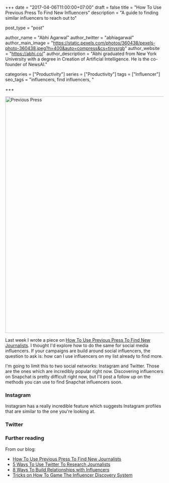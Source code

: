 +++
date = "2017-04-06T11:00:00+07:00"
draft = false
title = "How To Use Previous Press To Find New Influencers"
description = "A guide to finding similar influencers to reach out to"

post_type = "post"

author_name = "Abhi Agarwal"
author_twitter = "abhiagarwal"
author_main_image = "https://static.pexels.com/photos/360438/pexels-photo-360438.jpeg?h=400&auto=compress&cs=tinysrgb"
author_website = "https://abhi.co/"
author_description = "Abhi graduated from New York University with a degree in Creation of Artificial Intelligence. He is the co-founder of NewsAI."

categories = ["Productivity"]
series = ["Productivity"]
tags = ["Influencer"]
seo_tags = "influencers, find influencers, "

+++

<img src="https://static.pexels.com/photos/360438/pexels-photo-360438.jpeg?w=750" width="750px" alt="Previous Press">

Last week I wrote a piece on [How To Use Previous Press To Find New Journalists](https://www.newsai.co/blog/use-previous-press-to-find-new-journalists/). I thought I'd explore how to do the same for social media influencers. If your campaigns are build around social influencers, the question to ask is: how can I use influencers on my list already to find more.

I'm going to limit this to two social networks: Instagram and Twitter. Those are the ones which are incredibly popular right now. Discovering influencers on Snapchat is pretty difficult right now, but I'll post a follow up on the methods you can use to find Snapchat influencers soon.

### Instagram

Instagram has a really incredible feature which suggests Instagram profiles that are similar to the one you're looking at.

### Twitter

### Further reading

From our blog:

- [How To Use Previous Press To Find New Journalists](https://www.newsai.co/blog/use-previous-press-to-find-new-journalists/)
- [5 Ways To Use Twitter To Research Journalists](https://www.newsai.co/blog/using-twitter-to-research-journalists/)
- [8 Ways To Build Relationships with Influencers](https://www.newsai.co/blog/build-relationships-with-influencers/)
- [Tricks on How To Game The Influencer Discovery System](https://www.newsai.co/blog/trick-on-how-to-game-the-influencer-discovery-system/)
